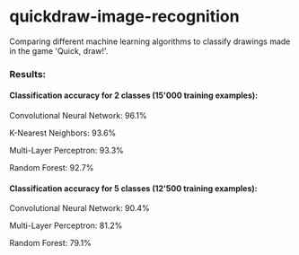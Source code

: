 # quickdraw-image-recognition
Comparing different machine learning algorithms to classify drawings made in the game 'Quick, draw!'.

### Results:

#### Classification accuracy for 2 classes (15'000 training examples):


Convolutional Neural Network: 96.1%

K-Nearest Neighbors: 93.6%

Multi-Layer Perceptron: 93.3%

Random Forest: 92.7%
 

#### Classification accuracy for 5 classes (12'500 training examples):


Convolutional Neural Network: 90.4%

Multi-Layer Perceptron: 81.2%

Random Forest: 79.1%
